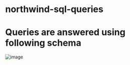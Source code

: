 # northwind-sql-queries
# Queries are answered using following schema
![image](https://github.com/parte-Ajinkya/parte-Ajinkya-northwind-sql-queries/assets/112530584/617e1321-97e4-414a-b649-7945c643a6be)
